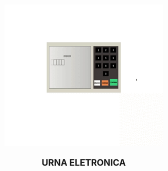 <h1 align="center">
  <p>
      <a target="_blank" rel="noopener noreferrer" href="https://ik.imagekit.io/1n1swj1w28/urna-eletronica_-4I4SOPMuug.png?updatedAt=1636210945672">
        <img src="./images/new_urna_eletronica.gif" alt="Urna Eletronica" height="450px" style="max-width:100%;">
      </a>
  </P>

  URNA ELETRONICA
</h1>
